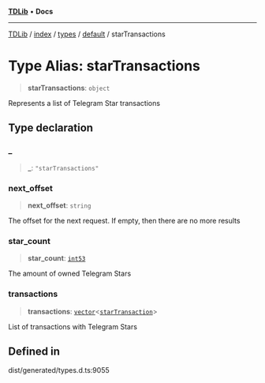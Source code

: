 [**TDLib**](../../../../../../README.md) • **Docs**

***

[TDLib](../../../../../../modules.md) / [index](../../../../../README.md) / [types](../../../README.md) / [default](../README.md) / starTransactions

# Type Alias: starTransactions

> **starTransactions**: `object`

Represents a list of Telegram Star transactions

## Type declaration

### \_

> **\_**: `"starTransactions"`

### next\_offset

> **next\_offset**: `string`

The offset for the next request. If empty, then there are no more results

### star\_count

> **star\_count**: [`int53`](int53.md)

The amount of owned Telegram Stars

### transactions

> **transactions**: [`vector`](vector.md)\<[`starTransaction`](starTransaction.md)\>

List of transactions with Telegram Stars

## Defined in

dist/generated/types.d.ts:9055
